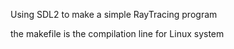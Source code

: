 Using SDL2 to make a simple RayTracing program

the makefile is the compilation line for Linux system